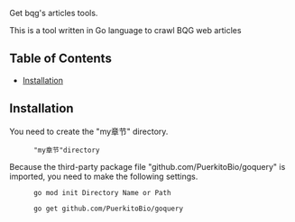 Get bqg's articles tools.

This is a tool written in Go language to crawl BQG web articles

## Table of Contents

* [Installation](#installation)


## Installation


You need to create the "my章节" directory.

          "my章节"directory  
          
Because the third-party package file "github.com/PuerkitoBio/goquery" is imported, you need to make the following settings.

          go mod init Directory Name or Path  
          
          go get github.com/PuerkitoBio/goquery  
          
          
         



